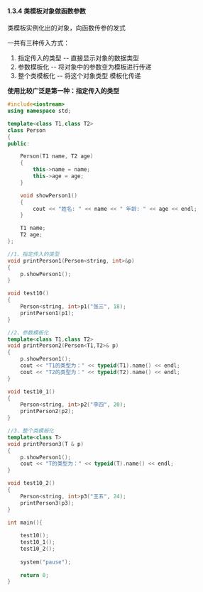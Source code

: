#### 1.3.4 类模板对象做函数参数

类模板实例化出的对象，向函数传参的发式

一共有三种传入方式：

1. 指定传入的类型	-- 直接显示对象的数据类型
2. 参数模板化           -- 将对象中的参数变为模板进行传递
3. 整个类模板化       -- 将这个对象类型 模板化传递

**使用比较广泛是第一种：指定传入的类型**

```c++
#include<iostream>
using namespace std;

template<class T1,class T2>
class Person
{
public:

	Person(T1 name, T2 age)
	{
		this->name = name;
		this->age = age;
	}

	void showPerson1()
	{
		cout << "姓名: " << name << " 年龄: " << age << endl;
	}

	T1 name;
	T2 age;
};

//1、指定传入的类型
void printPerson1(Person<string, int>&p)
{
	p.showPerson1();
}

void test10()
{
	Person<string, int>p1("张三", 18);
	printPerson1(p1);
}

//2、参数模板化
template<class T1,class T2>
void printPerson2(Person<T1,T2>& p)
{
	p.showPerson1();
	cout << "T1的类型为：" << typeid(T1).name() << endl;
	cout << "T2的类型为：" << typeid(T2).name() << endl;
}

void test10_1()
{
	Person<string, int>p2("李四", 20);
	printPerson2(p2);
}

//3、整个类模板化 
template<class T>
void printPerson3(T & p)
{
	p.showPerson1();
	cout << "T的类型为：" << typeid(T).name() << endl;
}

void test10_2()
{
	Person<string, int>p3("王五", 24);
	printPerson3(p3);
}

int main(){
	
	test10();
	test10_1();
	test10_2();
	
	system("pause");
	
	return 0;
}
```

